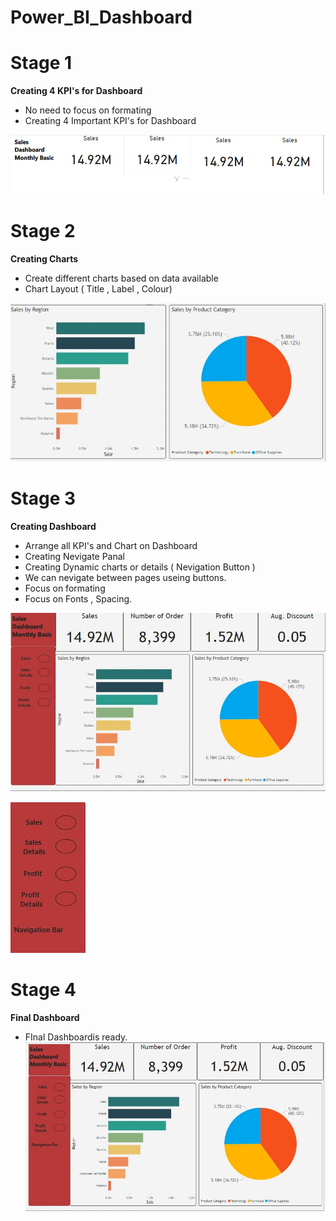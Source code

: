 # Power_BI_Dashboard
 
# Stage 1 
**Creating 4 KPI's for Dashboard**
 - No need to focus on formating
 - Creating 4 Important KPI's for Dashboard
 
 ![image](Images/Stage_1.png)

 
 # Stage 2 
 **Creating Charts**
 - Create different charts based on data available
 - Chart Layout ( Title , Label , Colour)
 
 ![image](Images/Stage_2.png)
 
 
 # Stage 3 
 **Creating Dashboard**
 - Arrange all KPI's and Chart on Dashboard
 - Creating Nevigate Panal
 - Creating Dynamic charts or details ( Nevigation Button )
 - We can nevigate between pages useing buttons.
 - Focus on formating
 - Focus on Fonts , Spacing.
 
![image](Images/Stage_3.png)

![image](Images/Stage_4.png)
# Stage 4
 **Final Dashboard**
 - FInal Dashboardis ready.
 ![image](Images/Final_View.png)
 